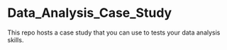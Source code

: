 # Data_Analysis_Case_Study
This repo hosts a case study that you can use to tests your data analysis skills. 
